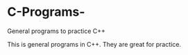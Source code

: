 # C-Programs-
General programs to practice C++

This is general programs in C++. They are great for practice. 
